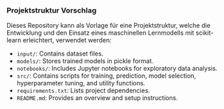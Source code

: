 ### Projektstruktur Vorschlag

Dieses Repository kann als Vorlage für eine Projektstruktur, welche die Entwicklung und den Einsatz eines maschinellen Lernmodells mit scikit-learn erleichtert, verwendet werden:

- `input/`: Contains dataset files.
- `models/`: Stores trained models in pickle format.
- `notebooks/`: Includes Jupyter notebooks for exploratory data analysis.
- `src/`: Contains scripts for training, prediction, model selection, hyperparameter tuning, and utility functions.
- `requirements.txt`: Lists project dependencies.
- `README.md`: Provides an overview and setup instructions.
